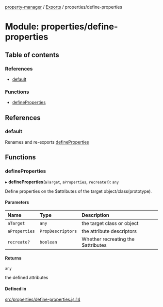[property-manager](../README.md) / [Exports](../modules.md) / properties/define-properties

# Module: properties/define-properties

## Table of contents

### References

- [default](properties_define_properties-1.md#default)

### Functions

- [defineProperties](properties_define_properties-1.md#defineproperties)

## References

### default

Renames and re-exports [defineProperties](properties_define_properties-1.md#defineproperties)

## Functions

### defineProperties

▸ **defineProperties**(`aTarget`, `aProperties`, `recreate?`): `any`

Define properties on the $attributes of the target object/class(prototype).

#### Parameters

| Name | Type | Description |
| :------ | :------ | :------ |
| `aTarget` | `any` | the target class or object |
| `aProperties` | `PropDescriptors` | the attribute descriptors |
| `recreate?` | `boolean` | Whether recreating the $attributes |

#### Returns

`any`

the defined attributes

#### Defined in

[src/properties/define-properties.js:14](https://github.com/snowyu/property-manager.js/blob/7796872/src/properties/define-properties.js#L14)
